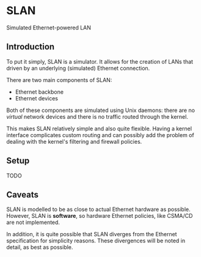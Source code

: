 # SLAN
Simulated Ethernet-powered LAN

## Introduction
To put it simply, SLAN is a simulator. It allows for the creation of LANs that driven by an underlying (simulated)
Ethernet connection.

There are two main components of SLAN:
   * Ethernet backbone
   * Ethernet devices

Both of these components are simulated using Unix daemons: there are no *virtual* network devices and there is no
traffic routed through the kernel.

This makes SLAN relatively simple and also quite flexible. Having a kernel interface complicates custom routing and can
possibly add the problem of dealing with the kernel's filtering and firewall policies.

## Setup
TODO

## Caveats
SLAN is modelled to be as close to actual Ethernet hardware as possible. However, SLAN is **software**, so hardware
Ethernet policies, like CSMA/CD are not implemented.

In addition, it is quite possible that SLAN diverges from the Ethernet specification for simplicity reasons. These
divergences will be noted in detail, as best as possible.
